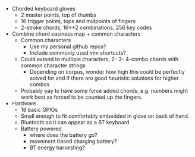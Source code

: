  * Chorded keyboard gloves
   * 2 master points, top of thumbs
   * 16 trigger points, tops and midpoints of fingers
   * 2-stroke chords, 16**2 combinations, 256 key codes
 * Combine chord easiness map + common characters
   * Common characters
     * Use my personal github repos?
     * Include commonly used vim shortcuts?
   * Could extend to multiple characters, 2- 3- 4-combo chords with common
     character strings
     * Depending on corpus, wonder how high this could be perfectly solved for
       and if there are good heuristic solutions for higher combos
   * Probably pay to have some force added chords, e.g. numbers might work best
     as forced to be counted up the fingers.
 * Hardware
   * 18 basic GPIOs
   * Small enough to fit comfortably embedded in glove on back of hand.
   * Bluetooth so it can appear as a BT keyboard
   * Battery powered
     * where does the battery go?
     * movement based charging battery?
     * BT energy harvesting?
